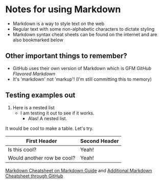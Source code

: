 # Notes for using Markdown 
- Markdown is a way to style text on the web
- Regular text with some non-alphabetic characters to dictate styling
- Markdown syntax cheat sheets can be found on the internet and are also bookmarked below

## Other important things to remember? 
- GitHub uses their own version of Markdown which is GFM _GitHub Flavored Markdown_
- It's 'markdown' not 'markup'! (I'm still committing this to memory)

## Testing examples out 

1. Here is a nested list
   - I am testing it out to see if it works. 
      - Alas! A nested list.  
      
It would be cool to make a table. Let's try. 

First Header | Second Header
------------ | -------------
Is this cool? | Yeah!
Would another row be cool? | Yeah!

[Markdown Cheatsheet on Markdown Guide](https://www.markdownguide.org/cheat-sheet/) and [Additional Markdown Cheatsheet through GitHub](https://guides.github.com/features/mastering-markdown/)

